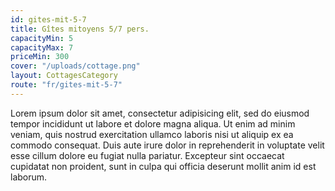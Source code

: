 ```yaml
---
id: gites-mit-5-7
title: Gîtes mitoyens 5/7 pers.
capacityMin: 5
capacityMax: 7
priceMin: 300
cover: "/uploads/cottage.png"
layout: CottagesCategory
route: "fr/gites-mit-5-7"
---
```


Lorem ipsum dolor sit amet, consectetur adipisicing elit, sed do eiusmod tempor incididunt ut labore et dolore magna aliqua. Ut enim ad minim veniam, quis nostrud exercitation ullamco laboris nisi ut aliquip ex ea commodo consequat. Duis aute irure dolor in reprehenderit in voluptate velit esse cillum dolore eu fugiat nulla pariatur. Excepteur sint occaecat cupidatat non proident, sunt in culpa qui officia deserunt mollit anim id est laborum.
